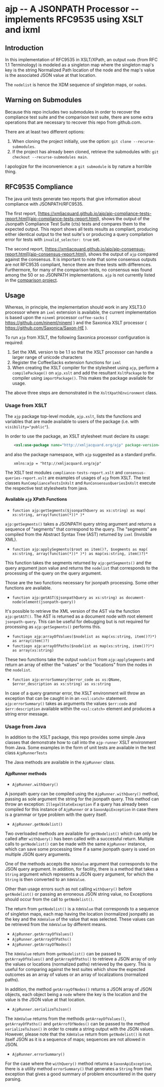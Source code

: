 # ajp -- A JSONPATH Processor -- implements RFC9535 using XSLT and ixml #

## Introduction ##

In this implementation of RFC9535 in XSLT/XPath, 
an output `node` (from RFC 1.1 Terminology) is modeled as a singleton map
where the singleton map's key is the string Normalized Path location 
of the node and the map's value is the associated JSON value at that location.

The `nodelist` is hence the XDM sequence of singleton maps, or `node`s. 

## Warning on Submodules ##

Because this repo includes two submodules in order to recover the compliance test suite
and the comparison test suite, there are some extra operations that are necessary to recover 
this repo from github.com.

There are at least two different options:

1. When cloning the project initially, use the option:  `git clone --recurse-submodules`.
2. If the project has already been cloned, retrieve the submodules with: `git checkout --recurse-submodules main`.

I apologize for the inconvenience: a `git submodule` is by nature a horrible thing.

## RFC9535 Compliance ##

The java unit tests generate two reports that give information about 
compliance with JSONPATH/RFC9535.

The first report, 
[https://xmljacquard.github.io/ajp/ajp-compliance-tests-report.html](ajp-compliance-tests-report.html),
shows the output of the Jsonpath Compliance Test Suite (cts) tests 
and compares them to the expected output. This report shows all 
tests results as compliant, producing either identical output to the 
test suite's or producing a query compilation error for tests with
`invalid_selector: true` set.

The second report,
[https://xmljacquard.github.io/ajp/ajp-consensus-report.html](ajp-consensus-report.html),
shows the output of `ajp` compared against the consensus. It is important to note
that some consensus outputs are not RFC9535 compliant, hence there are
three tests with differences. Furthermore, for many of the comparison tests,
no consensus was found among the 50 or so JSONPATH implementations. `ajp` 
is not currently listed in the [comparison project](https://github.com/cburgmer/json-path-comparison). 

## Usage ##

Whereas, in principle, the implementation should work in any XSLT3.0 processor 
where an `ixml` extension is available, the current implementation is based 
upon the `nineml` processor `coffee-sacks` ( https://github.com/nineml/nineml )
and the Saxonica XSLT processor ( https://github.com/Saxonica/Saxon-HE ).

To run `ajp` from XSLT, the following Saxonica processor configuration is required:

1. Set the XML version to be 1.1 so that the XSLT processor can handle a larger
range of unicode characters
2. Register the CoffeeSacks extension functions for `ixml`
3. When creating the XSLT compiler for the stylesheet using `ajp`, perform
a `compilePackage()` on `ajp.xslt` and add the resultant `XsltPackage`
to the compiler using `importPackage()`. This makes the package available for usage.

The above three steps are demonstrated in the `XsltXpathEnvironment` class.

### Usage from XSLT ###

The `ajp` package top-level module, `ajp.xslt`, lists the functions and variables
that are made available to users of the package (i.e. with `visibility="public"`).

In order to use the package, an XSLT stylesheet must declare its usage:

```xml
    <xsl:use-package name="http://xmljacquard.org/ajp" package-version="*"/>
```
and also the package namespace, with `ajp` suggested as a standard prefix.

```
    xmlns:ajp = "http://xmljacquard.org/ajp"
```

The XSLT test modules `compliance-tests-report.xslt` 
and `consensus-queries-report.xslt`
are  examples of usages of `ajp` from XSLT. The test classes
`RunComplianceTestsInXslt` and `RunConsensusQueriesInXslt` execute the
respective test stylesheets from java.

#### Available `ajp` XPath Functions ####

- `function ajp:getSegments($jsonpathQuery as xs:string) as map( xs:string, array(function(*))* )*` 

`ajp:getSegments()` takes a JSONPATH query string argument and returns a sequence of "segments" that 
correspond to the query. The "segments" are compiled from the Abstract Syntax Tree (AST) returned 
by `ixml` (Invisible XML).

- `function ajp:applySegments($root as item()?, $segments as map( xs:string, array(function(*))* )*) as map(xs:string, item()?)* `

This function takes the segments returned by `ajp:getSegments()` and the query argument json value and 
returns the `nodelist` that corresponds to the processing of the query on the query argument.

Those are the two functions necessary for jsonpath processing.  Some other functions are available.

- `function ajp:getAST($jsonpathQuery as xs:string) as document-node(element(jsonpath-query))`

It's possible to retrieve the XML version of the AST via the function `ajp:getAST()`.
The AST is returned as a document node with root element `jsonpath-query`.
This can be useful for debugging but is not required for processing as `ajp:getSegments()` performs this.

- `functiopn ajp:arrayOfValues($nodelist as map(xs:string, item()?)*) as array(item()?)`
- `functiopn ajp:arrayOfPaths($nodelist as map(xs:string, item()?)*) as array(xs:string)`

These two functions take the output `nodelist` from `ajp:applySegments` and return an array of either 
the "values" or the "locations" from the nodes in the `nodelist`.

- `function ajp:errorSummary($error_code as xs:QName, $error_description as xs:string) as xs:string`

In case of a query grammar error, the XSLT environment will throw an exception that can be caught in in an
`<xsl:catch>` statement. `ajp:errorSummary()` takes as arguments the values `$err:code` and `$err:description` 
available within the `<xsl:catch>` element and produces a string error message.

### Usage from Java ###

In addition to the XSLT package, this repo provides some simple Java classes that demonstrate how to call
into the `ajp-runner` XSLT environment from Java. 
Some examples in the form of unit tests are available in the test class `AjpRunnerTests`

The Java methods are available in the `AjpRunner` class.

#### AjpRunner methods ####

- `AjpRunner.withQuery()`

A jsonpath query can be compiled using the `AjpRunner.withQuery()` method, passing as sole argument the 
string for the jsonpath query.  This method can throw an exception: `IllegalStateException` if a query has already 
been compiled for this instance of `AjpRunner` or a `SaxonApiException` in case there is a grammar or type 
problem with the query itself.

- `AjpRunner.getNodelist()`

Two overloaded methods are available for `getNodelist()` which can only be called after `withQuery()` has been called
with a successful return. Multiple calls to `getNodelist()` can be made with the same `AjpRunner` instance, which
can save some processing time if a same jsonpath query is used on multiple JSON query arguments.

One of the methods accepts the `XdmValue` argument that corresponds to the JSON query argument. In addition, for 
facility, there is a method that takes a `String` argument which represents a JSON query argument, for which
the `String` is then converted to an `XdmValue`.

Other than usage errors such as not calling `withQuery()` before `getNodelist()`
or passing an erroneous JSON string value,
no Exceptions should occur from the call to `getNodelist()`.

The return from `getNodelist()` is a `XdmValue` that corresponds to a sequence of singleton maps, each map having the
location (normalized jsonpath) as the key and the `XdmValue` of the value that was selected.  These values can be 
retrieved from the `XdmValue` by different means.

- `AjpRunner.getArrayOfValues()`
- `AjpRunner.getArrayOfPaths()`
- `AjpRunner.getArrayOfNodes()`

The `XdmValue` return from `getNodelist()` can be passed to `getArrayOfValues()` 
and `getArrayOfPaths()` to retrieve a JSON array of 
only the values or locations (normalized paths) retrieved by the query. This is useful 
for comparing against the test suites which show the
expected outcomes as an array of values or an array of localizations (normalized paths).

In addition, the method `getArrayOfNodes()` returns a JSON array of JSON objects, each object being a `node`
where the key is the location and the value is the JSON value at that location.

- `AjpRunner.serializeToJson()`

The `XdmValue` returns from the methods `getArrayOfValues()`, `getArrayOfPaths()` and `getArrofOfNodes()`
can be passed to the method `serializeToJson()` in order to
create a string output with the JSON values.  However, please note that the `XdmValue` 
return from `getNodelist()` is not
itself JSON as it is a sequence of maps; sequences are not allowed in JSON.  

- `AjpRunner.errorSummary()`

For the case where the `withQuery()` method returns a `SaxonApiException`, there is a utility method
`errorSummary()`
that generates a `String` from that exception that gives a good summary of problem encountered
in the query parsing.